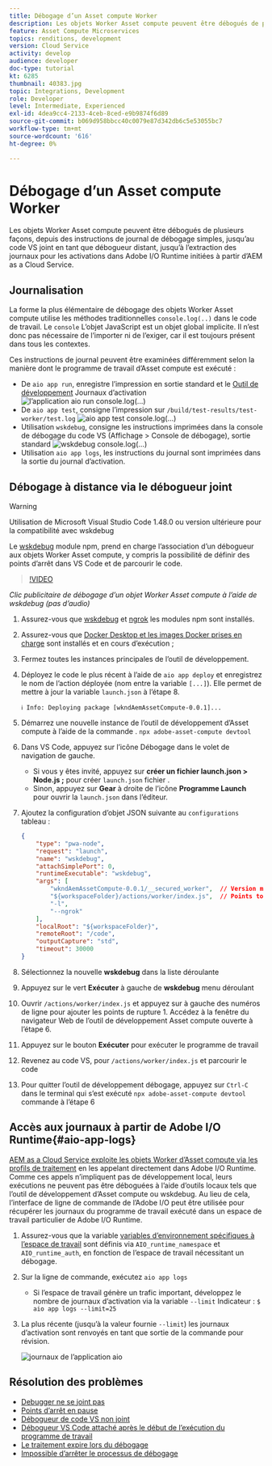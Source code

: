 ```yaml
---
title: Débogage d’un Asset compute Worker
description: Les objets Worker Asset compute peuvent être débogués de plusieurs façons, depuis des instructions de journal de débogage simples, jusqu’au code VS joint en tant que débogueur distant, jusqu’à l’extraction des journaux pour les activations dans Adobe I/O Runtime initiées à partir d’AEM as a Cloud Service.
feature: Asset Compute Microservices
topics: renditions, development
version: Cloud Service
activity: develop
audience: developer
doc-type: tutorial
kt: 6285
thumbnail: 40383.jpg
topic: Integrations, Development
role: Developer
level: Intermediate, Experienced
exl-id: 4dea9cc4-2133-4ceb-8ced-e9b9874f6d89
source-git-commit: b069d958bbcc40c0079e87d342db6c5e53055bc7
workflow-type: tm+mt
source-wordcount: '616'
ht-degree: 0%

---
```


# Débogage d’un Asset compute Worker

Les objets Worker Asset compute peuvent être débogués de plusieurs façons, depuis des instructions de journal de débogage simples, jusqu’au code VS joint en tant que débogueur distant, jusqu’à l’extraction des journaux pour les activations dans Adobe I/O Runtime initiées à partir d’AEM as a Cloud Service.

## Journalisation

La forme la plus élémentaire de débogage des objets Worker Asset compute utilise les méthodes traditionnelles `console.log(..)` dans le code de travail. Le `console` L’objet JavaScript est un objet global implicite. Il n’est donc pas nécessaire de l’importer ni de l’exiger, car il est toujours présent dans tous les contextes.

Ces instructions de journal peuvent être examinées différemment selon la manière dont le programme de travail d’Asset compute est exécuté :

+ De `aio app run`, enregistre l’impression en sortie standard et le [Outil de développement](../develop/development-tool.md) Journaux d’activation
   ![l’application aio run console.log(...)](./assets/debug/console-log__aio-app-run.png)
+ De `aio app test`, consigne l’impression sur `/build/test-results/test-worker/test.log`
   ![aio app test console.log(...)](./assets/debug/console-log__aio-app-test.png)
+ Utilisation `wskdebug`, consigne les instructions imprimées dans la console de débogage du code VS (Affichage > Console de débogage), sortie standard
   ![wskdebug console.log(...)](./assets/debug/console-log__wskdebug.png)
+ Utilisation `aio app logs`, les instructions du journal sont imprimées dans la sortie du journal d’activation.

## Débogage à distance via le débogueur joint

>[!WARNING]
>
>Utilisation de Microsoft Visual Studio Code 1.48.0 ou version ultérieure pour la compatibilité avec wskdebug

Le [wskdebug](https://www.npmjs.com/package/@openwhisk/wskdebug) module npm, prend en charge l’association d’un débogueur aux objets Worker Asset compute, y compris la possibilité de définir des points d’arrêt dans VS Code et de parcourir le code.

>[!VIDEO](https://video.tv.adobe.com/v/40383/?quality=12&learn=on)

_Clic publicitaire de débogage d’un objet Worker Asset compute à l’aide de wskdebug (pas d’audio)_

1. Assurez-vous que [wskdebug](../set-up/development-environment.md#wskdebug) et [ngrok](../set-up/development-environment.md#ngork) les modules npm sont installés.
1. Assurez-vous que [Docker Desktop et les images Docker prises en charge](../set-up/development-environment.md#docker) sont installés et en cours d’exécution ;
1. Fermez toutes les instances principales de l’outil de développement.
1. Déployez le code le plus récent à l’aide de `aio app deploy`  et enregistrez le nom de l’action déployée (nom entre la variable `[...]`). Elle permet de mettre à jour la variable `launch.json` à l’étape 8.

   ```
   ℹ Info: Deploying package [wkndAemAssetCompute-0.0.1]...
   ```


1. Démarrez une nouvelle instance de l’outil de développement d’Asset compute à l’aide de la commande . `npx adobe-asset-compute devtool`
1. Dans VS Code, appuyez sur l’icône Débogage dans le volet de navigation de gauche.
   + Si vous y êtes invité, appuyez sur __créer un fichier launch.json > Node.js ;__ pour créer `launch.json` fichier .
   + Sinon, appuyez sur __Gear__ à droite de l’icône __Programme Launch__ pour ouvrir la `launch.json` dans l’éditeur.
1. Ajoutez la configuration d’objet JSON suivante au `configurations` tableau :

   ```json
   {
       "type": "pwa-node",
       "request": "launch",
       "name": "wskdebug",
       "attachSimplePort": 0,
       "runtimeExecutable": "wskdebug",
       "args": [
           "wkndAemAssetCompute-0.0.1/__secured_worker",  // Version must match your Asset Compute worker's version
           "${workspaceFolder}/actions/worker/index.js",  // Points to your worker
           "-l",
           "--ngrok"
       ],
       "localRoot": "${workspaceFolder}",
       "remoteRoot": "/code",
       "outputCapture": "std",
       "timeout": 30000
   }
   ```

1. Sélectionnez la nouvelle __wskdebug__ dans la liste déroulante
1. Appuyez sur le vert __Exécuter__ à gauche de __wskdebug__ menu déroulant
1. Ouvrir `/actions/worker/index.js` et appuyez sur à gauche des numéros de ligne pour ajouter les points de rupture 1. Accédez à la fenêtre du navigateur Web de l’outil de développement Asset compute ouverte à l’étape 6.
1. Appuyez sur le bouton __Exécuter__ pour exécuter le programme de travail
1. Revenez au code VS, pour `/actions/worker/index.js` et parcourir le code
1. Pour quitter l’outil de développement débogage, appuyez sur `Ctrl-C` dans le terminal qui s’est exécuté `npx adobe-asset-compute devtool` commande à l’étape 6

## Accès aux journaux à partir de Adobe I/O Runtime{#aio-app-logs}

[AEM as a Cloud Service exploite les objets Worker d’Asset compute via les profils de traitement](../deploy/processing-profiles.md) en les appelant directement dans Adobe I/O Runtime. Comme ces appels n’impliquent pas de développement local, leurs exécutions ne peuvent pas être déboguées à l’aide d’outils locaux tels que l’outil de développement d’Asset compute ou wskdebug. Au lieu de cela, l’interface de ligne de commande de l’Adobe I/O peut être utilisée pour récupérer les journaux du programme de travail exécuté dans un espace de travail particulier de Adobe I/O Runtime.

1. Assurez-vous que la variable [variables d’environnement spécifiques à l’espace de travail](../deploy/runtime.md) sont définis via `AIO_runtime_namespace` et `AIO_runtime_auth`, en fonction de l’espace de travail nécessitant un débogage.
1. Sur la ligne de commande, exécutez `aio app logs`
   + Si l’espace de travail génère un trafic important, développez le nombre de journaux d’activation via la variable `--limit` Indicateur :
      `$ aio app logs --limit=25`
1. La plus récente (jusqu’à la valeur fournie `--limit`) les journaux d’activation sont renvoyés en tant que sortie de la commande pour révision.

   ![journaux de l’application aio](./assets/debug/aio-app-logs.png)

## Résolution des problèmes

+ [Debugger ne se joint pas](../troubleshooting.md#debugger-does-not-attach)
+ [Points d’arrêt en pause](../troubleshooting.md#breakpoints-no-pausing)
+ [Débogueur de code VS non joint](../troubleshooting.md#vs-code-debugger-not-attached)
+ [Débogueur VS Code attaché après le début de l’exécution du programme de travail](../troubleshooting.md#vs-code-debugger-attached-after-worker-execution-began)
+ [Le traitement expire lors du débogage](../troubleshooting.md#worker-times-out-while-debugging)
+ [Impossible d’arrêter le processus de débogage](../troubleshooting.md#cannot-terminate-debugger-process)
